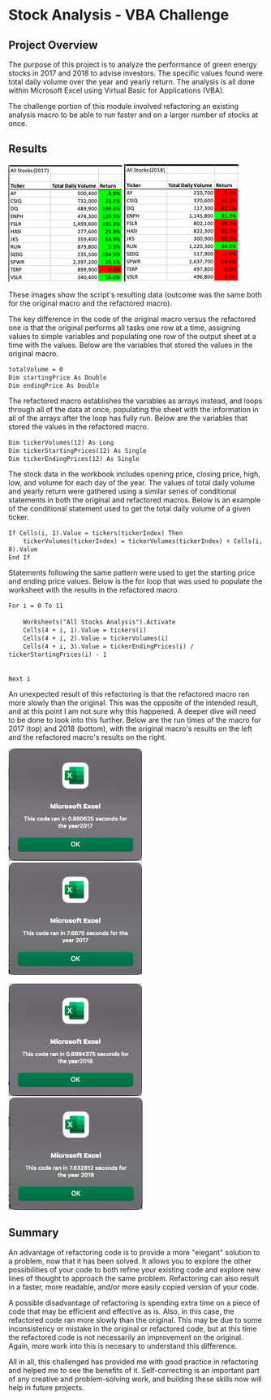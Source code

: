 # Stock Analysis - VBA Challenge

## Project Overview

The purpose of this project is to analyze the performance of green energy stocks in 2017 and 2018 to advise investors. The specific values found were total daily volume over the year and yearly return. The analysis is all done within Microsoft Excel using Virtual Basic for Applications (VBA).

The challenge portion of this module involved refactoring an existing analysis macro to be able to run faster and on a larger number of stocks at once.

## Results

![results 2017](results_2017_refactored.png)    ![results 2018](results_2018_refactored.png)

These images show the script's resulting data (outcome was the same both for the original macro and the refactored macro).

The key difference in the code of the original macro versus the refactored one is that the original performs all tasks one row at a time, assigning values to simple variables and populating one row of the output sheet at a time with the values. Below are the variables that stored the values in the original macro.

    totalVolume = 0      
    Dim startingPrice As Double
    Dim endingPrice As Double

The refactored macro establishes the variables as arrays instead, and loops through all of the data at once, populating the sheet with the information in all of the arrays after the loop has fully run. Below are the variables that stored the values in the refactored macro.

    Dim tickerVolumes(12) As Long
    Dim tickerStartingPrices(12) As Single
    Dim tickerEndingPrices(12) As Single
    
The stock data in the workbook includes opening price, closing price, high, low, and volume for each day of the year. The values of total daily volume and yearly return were gathered using a similar series of conditional statements in both the original and refactored macros. Below is an example of the conditional statement used to get the total daily volume of a given ticker.

    If Cells(i, 1).Value = tickers(tickerIndex) Then
        tickerVolumes(tickerIndex) = tickerVolumes(tickerIndex) + Cells(i, 8).Value
    End If
    
Statements following the same pattern were used to get the starting price and ending price values. Below is the for loop that was used to populate the worksheet with the results in the refactored macro.

    For i = 0 To 11
        
        Worksheets("All Stocks Analysis").Activate
        Cells(4 + i, 1).Value = tickers(i)
        Cells(4 + i, 2).Value = tickerVolumes(i)
        Cells(4 + i, 3).Value = tickerEndingPrices(i) / tickerStartingPrices(i) - 1
        
        
    Next i

An unexpected result of this refactoring is that the refactored macro ran more slowly than the original. This was the opposite of the intended result, and at this point I am not sure why this happened. A deeper dive will need to be done to look into this further. Below are the run times of the macro for 2017 (top) and 2018 (bottom), with the original macro's results on the left and the refactored macro's results on the right.

![runtime 2017 original](runtime_2017_original.png)   ![runtime 2017 refactored](runtime_2017_refactored.png)

![runtime 2018 original](runtime_2018_original.png)   ![runtime 2018 refactored](runtime_2018_refactored.png)

## Summary

An advantage of refactoring code is to provide a more "elegant" solution to a problem, now that it has been solved. It allows you to explore the other possibilities of your code to both refine your existing code and explore new lines of thought to approach the same problem. Refactoring can also result in a faster, more readable, and/or more easily copied version of your code.

A possible disadvantage of refactoring is spending extra time on a piece of code that may be efficient and effective as is. Also, in this case, the refactored code ran more slowly than the original. This may be due to some inconsistency or mistake in the original or refactored code, but at this time the refactored code is not necessarily an improvement on the original. Again, more work into this is necesary to understand this difference. 

All in all, this challenged has provided me with good practice in refactoring and helped me to see the benefits of it. Self-correcting is an important part of any creative and problem-solving work, and building these skills now will help in future projects.
